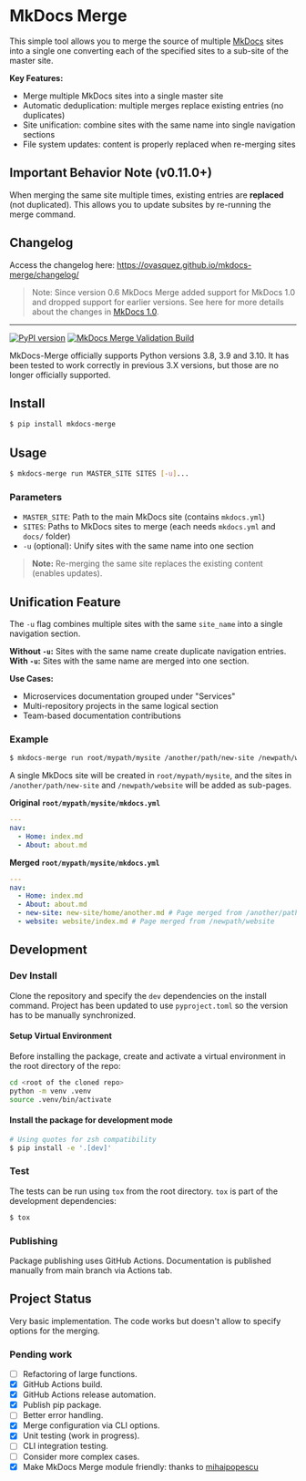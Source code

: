 # MkDocs Merge

This simple tool allows you to merge the source of multiple [MkDocs](http://www.mkdocs.org/) sites
into a single one converting each of the specified sites to a sub-site of the master site.

**Key Features:**

- Merge multiple MkDocs sites into a single master site
- Automatic deduplication: multiple merges replace existing entries (no duplicates)
- Site unification: combine sites with the same name into single navigation sections
- File system updates: content is properly replaced when re-merging sites

## Important Behavior Note (v0.11.0+)

When merging the same site multiple times, existing entries are **replaced** (not duplicated). This allows you to update subsites by re-running the merge command.

## Changelog

Access the changelog here: https://ovasquez.github.io/mkdocs-merge/changelog/

> Note: Since version 0.6 MkDocs Merge added support for MkDocs 1.0 and dropped
> support for earlier versions.
> See here for more details about the changes in [MkDocs 1.0](https://www.mkdocs.org/about/release-notes/#version-10-2018-08-03).

---

[![PyPI version](https://img.shields.io/pypi/v/mkdocs-merge.svg)](https://pypi.python.org/pypi/mkdocs-merge)
[![MkDocs Merge Validation Build](https://github.com/ovasquez/mkdocs-merge/actions/workflows/build.yml/badge.svg)](https://github.com/ovasquez/mkdocs-merge/actions/workflows/build.yml)

MkDocs-Merge officially supports Python versions 3.8, 3.9 and 3.10. It has been tested to work correctly in previous 3.X versions, but those are no longer officially supported.

## Install

```bash
$ pip install mkdocs-merge
```

## Usage

```bash
$ mkdocs-merge run MASTER_SITE SITES [-u]...
```

### Parameters

- `MASTER_SITE`: Path to the main MkDocs site (contains `mkdocs.yml`)
- `SITES`: Paths to MkDocs sites to merge (each needs `mkdocs.yml` and `docs/` folder)
- `-u` (optional): Unify sites with the same name into one section

> **Note:** Re-merging the same site replaces the existing content (enables updates).

## Unification Feature

The `-u` flag combines multiple sites with the same `site_name` into a single navigation section.

**Without `-u`:** Sites with the same name create duplicate navigation entries.  
**With `-u`:** Sites with the same name are merged into one section.

**Use Cases:**

- Microservices documentation grouped under "Services"
- Multi-repository projects in the same logical section
- Team-based documentation contributions

### Example

```bash
$ mkdocs-merge run root/mypath/mysite /another/path/new-site /newpath/website
```

A single MkDocs site will be created in `root/mypath/mysite`, and the sites in
`/another/path/new-site` and `/newpath/website` will be added as sub-pages.

**Original `root/mypath/mysite/mkdocs.yml`**

```yaml
---
nav:
  - Home: index.md
  - About: about.md
```

**Merged `root/mypath/mysite/mkdocs.yml`**

```yaml
---
nav:
  - Home: index.md
  - About: about.md
  - new-site: new-site/home/another.md # Page merged from /another/path/new-site
  - website: website/index.md # Page merged from /newpath/website
```

## Development

### Dev Install

Clone the repository and specify the `dev` dependencies on the install command.
Project has been updated to use `pyproject.toml` so the version has to be manually synchronized.

#### Setup Virtual Environment

Before installing the package, create and activate a virtual environment in the root directory of the repo:

```bash
cd <root of the cloned repo>
python -m venv .venv
source .venv/bin/activate
```

#### Install the package for development mode

```bash
# Using quotes for zsh compatibility
$ pip install -e '.[dev]'
```

### Test

The tests can be run using `tox` from the root directory. `tox` is part of the development dependencies:

```bash
$ tox
```

### Publishing

Package publishing uses GitHub Actions. Documentation is published manually from main branch via Actions tab.

## Project Status

Very basic implementation. The code works but doesn't allow to specify options for the merging.

### Pending work

- [ ] Refactoring of large functions.
- [x] GitHub Actions build.
- [x] GitHub Actions release automation.
- [x] Publish pip package.
- [ ] Better error handling.
- [x] Merge configuration via CLI options.
- [x] Unit testing (work in progress).
- [ ] CLI integration testing.
- [ ] Consider more complex cases.
- [x] Make MkDocs Merge module friendly: thanks to [mihaipopescu](https://github.com/mihaipopescu)
